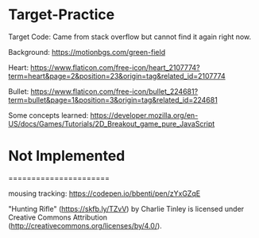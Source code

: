 # Target-Practice

Target Code: Came from stack overflow but cannot find it again right now.

Background: https://motionbgs.com/green-field

Heart: https://www.flaticon.com/free-icon/heart_2107774?term=heart&page=2&position=23&origin=tag&related_id=2107774

Bullet: https://www.flaticon.com/free-icon/bullet_224681?term=bullet&page=1&position=3&origin=tag&related_id=224681

Some concepts learned: https://developer.mozilla.org/en-US/docs/Games/Tutorials/2D_Breakout_game_pure_JavaScript

# Not Implemented
======================

mousing tracking: https://codepen.io/bbenti/pen/zYxGZqE

"Hunting Rifle" (https://skfb.ly/TZvV) by Charlie Tinley is licensed under Creative Commons Attribution (http://creativecommons.org/licenses/by/4.0/).
